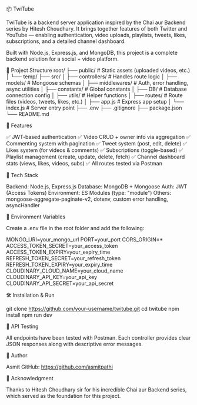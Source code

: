 📦 TwiTube

TwiTube is a backend server application inspired by the Chai aur Backend series by Hitesh Choudhary.
It brings together features of both Twitter and YouTube — enabling authentication, video uploads, playlists, tweets, likes, subscriptions, and a detailed channel dashboard.

Built with Node.js, Express.js, and MongoDB, this project is a complete backend solution for a social + video platform.

📁 Project Structure
root/
├── public/               # Static assets (uploaded videos, etc.)
│   └── temp/
├── src/
│   ├── controllers/      # Handles route logic
│   ├── models/           # Mongoose schemas
│   ├── middlewares/      # Auth, error handling, async utilities
│   ├── constants/        # Global constants
│   ├── DB/               # Database connection config
│   ├── utils/            # Helper functions
│   ├── routes/           # Route files (videos, tweets, likes, etc.)
│   ├── app.js            # Express app setup
│   └── index.js          # Server entry point
├── .env
├── .gitignore
├── package.json
└── README.md

🚀 Features

✅ JWT-based authentication
✅ Video CRUD + owner info via aggregation
✅ Commenting system with pagination
✅ Tweet system (post, edit, delete)
✅ Likes system (for videos & comments)
✅ Subscriptions (toggle-based)
✅ Playlist management (create, update, delete, fetch)
✅ Channel dashboard stats (views, likes, videos, subs)
✅ All routes tested via Postman

🧰 Tech Stack

Backend: Node.js, Express.js
Database: MongoDB + Mongoose
Auth: JWT (Access Tokens)
Environment: ES Modules (type: "module")
Others:
mongoose-aggregate-paginate-v2, dotenv, custom error handling, asyncHandler

🔐 Environment Variables

Create a .env file in the root folder and add the following:

MONGO_URI=your_mongo_url
PORT=your_port
CORS_ORIGIN=*
ACCESS_TOKEN_SECRET=your_access_token
ACCESS_TOKEN_EXPIRY=your_expiry_time
REFRESH_TOKEN_SECRET=your_refresh_token
REFRESH_TOKEN_EXPIRY=your_expiry_time
CLOUDINARY_CLOUD_NAME=your_cloud_name
CLOUDINARY_API_KEY=your_api_key
CLOUDINARY_API_SECRET=your_api_secret

🛠️ Installation & Run

git clone https://github.com/your-username/twitube.git
cd twitube
npm install
npm run dev

📮 API Testing

All endpoints have been tested with Postman.
Each controller provides clear JSON responses along with descriptive error messages.

📌 Author

Asmit
GitHub: https://github.com/asmitpathi

🙏 Acknowledgment

Thanks to Hitesh Choudhary sir for his incredible Chai aur Backend series, which served as the foundation for this project.